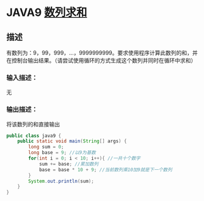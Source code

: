 # **JAVA9** [**数列求和**](https://www.nowcoder.com/practice/6893484c04c24bfca1f606b1823a468d?tpId=220&tqId=2137782&ru=%2Fpractice%2F6817945637dd4a31811d38313653e967&qru=%2Fta%2Fprimary-grammar-java%2Fquestion-ranking&sourceUrl=%2Fexam%2Foj%3Fpage%3D1%26tab%3D%25E8%25AF%25AD%25E6%25B3%2595%25E7%25AF%2587%26topicId%3D220)

## 描述

有数列为：9，99，999，...，9999999999。要求使用程序计算此数列的和，并在控制台输出结果。（请尝试使用循环的方式生成这个数列并同时在循环中求和）

### 输入描述：

无

### 输出描述：

将该数列的和直接输出

```java
public class java9 {
    public static void main(String[] args) {
        long sum = 0;
        long base = 9; //以9为基数
        for(int i = 0; i < 10; i++){ //一共十个数字
            sum += base; //累加数列
            base = base * 10 + 9; //当前数列乘10加9就是下一个数列
        }
        System.out.println(sum);
    }
}
```